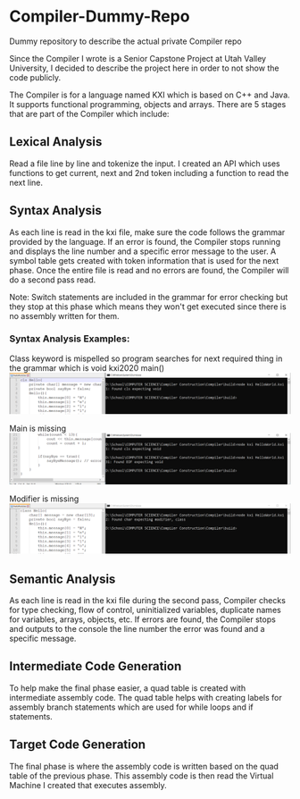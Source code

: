 # Compiler-Dummy-Repo
Dummy repository to describe the actual private Compiler repo

Since the Compiler I wrote is a Senior Capstone Project at Utah Valley University, I decided to describe the project here in order to not show the code publicly.

The Compiler is for a language named KXI which is based on C++ and Java. It supports functional programming, objects and arrays. There are 5 stages that are part of the Compiler which include:

## Lexical Analysis
Read a file line by line and tokenize the input. I created an API which uses functions to get current, next and 2nd token including a function to read the next line.

## Syntax Analysis
As each line is read in the kxi file, make sure the code follows the grammar provided by the language. If an error is found, the Compiler stops running and displays the line number and a specific error message to the user. A symbol table gets created with token information that is used for the next phase. Once the entire file is read and no errors are found, the Compiler will do a second pass read.

Note: Switch statements are included in the grammar for error checking but they stop at this phase which means they won't get executed since there is no assembly written for them.

### Syntax Analysis Examples:

Class keyword is mispelled so program searches for next required thing in the grammar which is void kxi2020 main()
![GitHub Logo](SyntaxErrors/ClassSyntaxErr.PNG)

Main is missing
![GitHub Logo](SyntaxErrors/MissingMain.PNG)

Modifier is missing
![GitHub Logo](SyntaxErrors/MissingModifier.PNG)

## Semantic Analysis
As each line is read in the kxi file during the second pass, Compiler checks for type checking, flow of control, uninitialized variables, duplicate names for variables, arrays, objects, etc. If errors are found, the Compiler stops and outputs to the console the line number the error was found and a specific message.

## Intermediate Code Generation
To help make the final phase easier, a quad table is created with intermediate assembly code. The quad table helps with creating labels for assembly branch statements which are used for while loops and if statements.

## Target Code Generation
The final phase is where the assembly code is written based on the quad table of the previous phase. This assembly code is then read the Virtual Machine I created that executes assembly.
